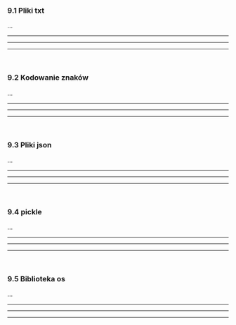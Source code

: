 ### 9.1 Pliki txt
...

---
---
---
&nbsp;
### 9.2 Kodowanie znaków
...

---
---
---
&nbsp;
### 9.3 Pliki json
...

---
---
---
&nbsp;
### 9.4 pickle
...

---
---
---
&nbsp;
### 9.5 Biblioteka os
...

---
---
---
&nbsp;
